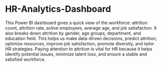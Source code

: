 # HR-Analytics-Dashboard
 This Power BI dashboard gives a quick view of the workforce: attrition count, attrition rate, active employees, average age, and job satisfaction. It also breaks down attrition by gender, age groups, department, and education field. This helps us make data-driven decisions, predict attrition, optimize resources, improve job satisfaction, promote diversity, and tailor HR strategies. Paying attention to attrition is vital for HR because it helps identify potential issues, minimize talent loss, and ensure a stable and satisfied workforce.
